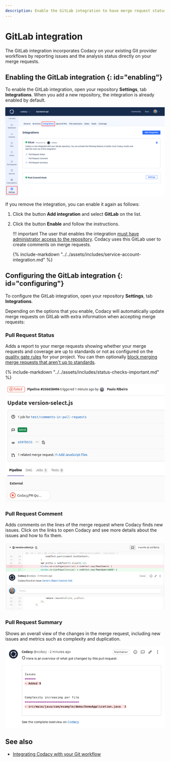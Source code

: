 ```yaml
---
description: Enable the GitLab integration to have merge request status, comments, and analysis summaries from Codacy directly on merge requests.
---
```


# GitLab integration

The GitLab integration incorporates Codacy on your existing Git provider workflows by reporting issues and the analysis status directly on your merge requests.

## Enabling the GitLab integration {: id="enabling"}

To enable the GitLab integration, open your repository **Settings**, tab **Integrations**. When you add a new repository, the integration is already enabled by default.

![GitLab integration](images/gitlab-integration.png)

If you remove the integration, you can enable it again as follows:

1.  Click the button **Add integration** and select **GitLab** on the list.
1.  Click the button **Enable** and follow the instructions.

    !!! important
        The user that enables the integration [must have administrator access to the repository](../../organizations/roles-and-permissions-for-organizations.md#permissions-for-gitlab). Codacy uses this GitLab user to create comments on merge requests.

    {% include-markdown "../../assets/includes/service-account-integration.md" %}

## Configuring the GitLab integration {: id="configuring"}

To configure the GitLab integration, open your repository **Settings**, tab **Integrations**.

Depending on the options that you enable, Codacy will automatically update merge requests on GitLab with extra information when accepting merge requests:

### Pull Request Status

Adds a report to your merge requests showing whether your merge requests and coverage are up to standards or not as configured on the [quality gate rules](../../repositories-configure/adjusting-quality-gates.md) for your project. You can then optionally [block merging merge requests that aren't up to standards](../../getting-started/integrating-codacy-with-your-git-workflow.md#blocking-pull-requests).

{% include-markdown "../../assets/includes/status-checks-important.md" %}

![Merge request status on GitLab](images/gitlab-integration-pr-status.png)

### Pull Request Comment

Adds comments on the lines of the merge request where Codacy finds new issues. Click on the links to open Codacy and see more details about the issues and how to fix them.

![Merge request comment on GitLab](images/gitlab-integration-pr-comment.png)

### Pull Request Summary

Shows an overall view of the changes in the merge request, including new issues and metrics such as complexity and duplication.

![Merge request summary on GitLab](images/gitlab-integration-pr-summary.png)

## See also

-   [Integrating Codacy with your Git workflow](../../getting-started/integrating-codacy-with-your-git-workflow.md)
